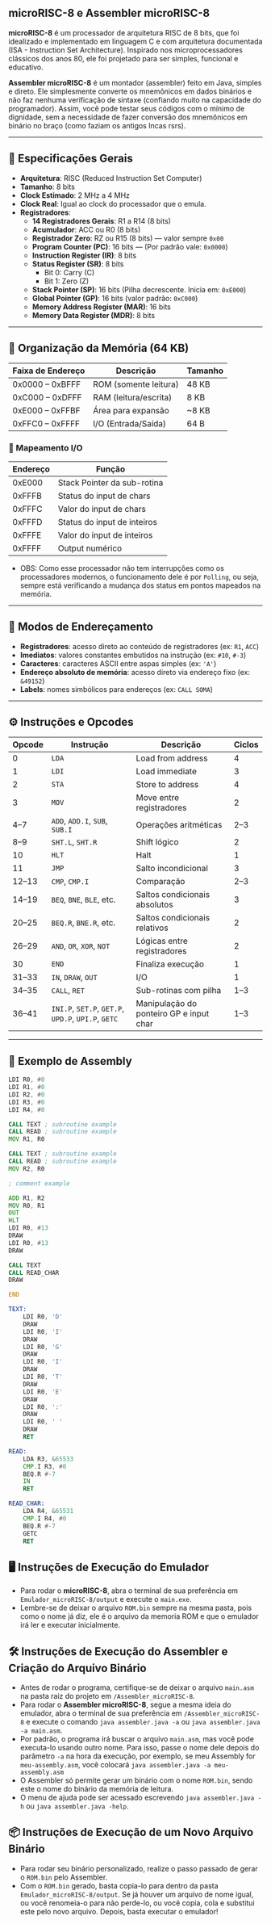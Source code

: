 ## microRISC-8 e Assembler microRISC-8

**microRISC-8** é um processador de arquitetura RISC de 8 bits, que foi idealizado e implementado em linguagem C e com arquitetura documentada (ISA - Instruction Set Architecture). Inspirado nos microprocessadores clássicos dos anos 80, ele foi projetado para ser simples, funcional e educativo.

**Assembler microRISC-8** é um montador (assembler) feito em Java, simples e direto. Ele simplesmente converte os mnemônicos em dados binários e não faz nenhuma verificação de sintaxe (confiando muito na capacidade do programador). Assim, você pode testar seus códigos com o mínimo de dignidade, sem a necessidade de fazer conversão dos mnemônicos em binário no braço (como faziam os antigos Incas rsrs).

---

## 📌 Especificações Gerais

- **Arquitetura**: RISC (Reduced Instruction Set Computer)
- **Tamanho**: 8 bits
- **Clock Estimado**: 2 MHz a 4 MHz
- **Clock Real**: Igual ao clock do processador que o emula. 
- **Registradores**:
  - **14 Registradores Gerais**: R1 a R14 (8 bits)
  - **Acumulador**: ACC ou R0 (8 bits)
  - **Registrador Zero**: RZ ou R15 (8 bits) — valor sempre `0x00`
  - **Program Counter (PC)**: 16 bits — (Por padrão vale: `0x0000`)
  - **Instruction Register (IR)**: 8 bits
  - **Status Register (SR)**: 8 bits
    - Bit 0: Carry (C)
    - Bit 1: Zero (Z)
  - **Stack Pointer (SP)**: 16 bits (Pilha decrescente. Inicia em: `0xE000`)
  - **Global Pointer (GP)**: 16 bits (valor padrão: `0xC000`)
  - **Memory Address Register (MAR)**: 16 bits
  - **Memory Data Register (MDR)**: 8 bits

---

## 🧠 Organização da Memória (64 KB)

| Faixa de Endereço  | Descrição              | Tamanho   |
|--------------------|------------------------|-----------|
| 0x0000 – 0xBFFF    | ROM (somente leitura)  | 48 KB     |
| 0xC000 – 0xDFFF    | RAM (leitura/escrita)  | 8 KB      |
| 0xE000 – 0xFFBF    | Área para expansão     | ~8 KB     |
| 0xFFC0 – 0xFFFF    | I/O (Entrada/Saída)    | 64 B      |

### 🧾 Mapeamento I/O

| Endereço  | Função                  		|
|-----------|-------------------------------|
| 0xE000    | Stack Pointer da sub-rotina   |
| 0xFFFB    | Status do input de chars  	|
| 0xFFFC    | Valor do input de chars     	|
| 0xFFFD    | Status do input de inteiros 	|
| 0xFFFE    | Valor do input de inteiros  	|
| 0xFFFF    | Output numérico         		|

- OBS: Como esse processador não tem interrupções como os processadores modernos, o funcionamento dele é por `Polling`, ou seja, sempre está verificando a mudança dos status em pontos mapeados na memória.

---

## 🧮 Modos de Endereçamento

- **Registradores**: acesso direto ao conteúdo de registradores (ex: `R1`, `ACC`)
- **Imediatos**: valores constantes embutidos na instrução (ex: `#10`, `#-3`)
- **Caracteres**: caracteres ASCII entre aspas simples (ex: `'A'`)
- **Endereço absoluto de memória**: acesso direto via endereço fixo (ex: `&49152`)
- **Labels**: nomes simbólicos para endereços (ex: `CALL SOMA`)

---

## ⚙️ Instruções e Opcodes

| Opcode | Instrução   											| Descrição                                 | Ciclos |
|--------|------------------------------------------------------|-------------------------------------------|--------|
| 0      | `LDA`       											| Load from address                        	| 4      |
| 1      | `LDI`       											| Load immediate                           	| 3      |
| 2      | `STA`       											| Store to address                         	| 4      |
| 3      | `MOV`       											| Move entre registradores            		| 2      |
| 4–7    | `ADD`, `ADD.I`, `SUB`, `SUB.I` 						| Operações aritméticas    					| 2–3    |
| 8–9    | `SHT.L`, `SHT.R` 									| Shift lógico                       		| 2      |
| 10     | `HLT`       											| Halt                                		| 1      |
| 11     | `JMP`       											| Salto incondicional                		| 3      |
| 12–13  | `CMP`, `CMP.I` 										| Comparação                          		| 2–3    |
| 14–19  | `BEQ`, `BNE`, `BLE`, etc. 							| Saltos condicionais absolutos 			| 3      |
| 20–25  | `BEQ.R`, `BNE.R`, etc. 								| Saltos condicionais relativos    			| 2      |
| 26–29  | `AND`, `OR`, `XOR`, `NOT` 							| Lógicas entre registradores   			| 2      |
| 30     | `END`       											| Finaliza execução                			| 1      |
| 31–33  | `IN`, `DRAW`, `OUT` 									| I/O                                 		| 1      |
| 34–35  | `CALL`, `RET` 										| Sub-rotinas com pilha                     | 1–3    |
| 36–41  | `INI.P`, `SET.P`, `GET.P`, `UPD.P`, `UPI.P`, `GETC` 	| Manipulação do ponteiro GP e input char	| 1–3 	 |

---

## 🧾 Exemplo de Assembly

```asm
LDI R0, #0
LDI R1, #0
LDI R2, #0
LDI R3, #0
LDI R4, #0

CALL TEXT ; subroutine example
CALL READ ; subroutine example
MOV R1, R0

CALL TEXT ; subroutine example
CALL READ ; subroutine example
MOV R2, R0

; comment example

ADD R1, R2
MOV R0, R1
OUT
HLT
LDI R0, #13
DRAW
LDI R0, #13
DRAW

CALL TEXT
CALL READ_CHAR
DRAW

END

TEXT:
	LDI R0, 'D'
	DRAW
	LDI R0, 'I'
	DRAW
	LDI R0, 'G'
	DRAW
	LDI R0, 'I'
	DRAW
	LDI R0, 'T'
	DRAW
	LDI R0, 'E'
	DRAW
	LDI R0, ':'
	DRAW
	LDI R0, ' '
	DRAW
	RET

READ:
	LDA R3, &65533
	CMP.I R3, #0
	BEQ.R #-7
	IN
	RET

READ_CHAR:
	LDA R4, &65531
	CMP.I R4, #0
	BEQ.R #-7
	GETC
	RET

```
## 🖥️ Instruções de Execução do Emulador

- Para rodar o **microRISC-8**, abra o terminal de sua preferência em `Emulador_microRISC-8/output` e execute o `main.exe`. 
- Lembre-se de deixar o arquivo `ROM.bin` sempre na mesma pasta, pois como o nome já diz, ele é o arquivo da memoria ROM e que o emulador irá ler e executar inicialmente.

## 🛠️ Instruções de Execução do Assembler e Criação do Arquivo Binário

- Antes de rodar o programa, certifique-se de deixar o arquivo `main.asm` na pasta raiz do projeto em `/Assembler_microRISC-8`.
- Para rodar o **Assembler microRISC-8**, segue a mesma ideia do emulador, abra o terminal de sua preferência em `/Assembler_microRISC-8` e execute o comando `java assembler.java -a` ou `java assembler.java -a main.asm`.
- Por padrão, o programa irá buscar o arquivo `main.asm`, mas você pode executa-lo usando outro nome. Para isso, passe o nome dele depois do parâmetro `-a` na hora da execução, por exemplo, se meu Assembly for `meu-assembly.asm`, você colocará `java assembler.java -a meu-assembly.asm`
- O Assembler só permite gerar um binário com o nome `ROM.bin`, sendo este o nome do binário da memória de leitura.
- O menu de ajuda pode ser acessado escrevendo `java assembler.java -h` ou `java assembler.java -help`.

## 📦 Instruções de Execução de um Novo Arquivo Binário

- Para rodar seu binário personalizado, realize o passo passado de gerar o `ROM.bin` pelo Assembler.
- Com o `ROM.bin` gerado, basta copia-lo para dentro da pasta `Emulador_microRISC-8/output`. Se já houver um arquivo de nome igual, ou você renomeia-o para não perde-lo, ou você copia, cola e substitui este pelo novo arquivo. Depois, basta executar o emulador!
